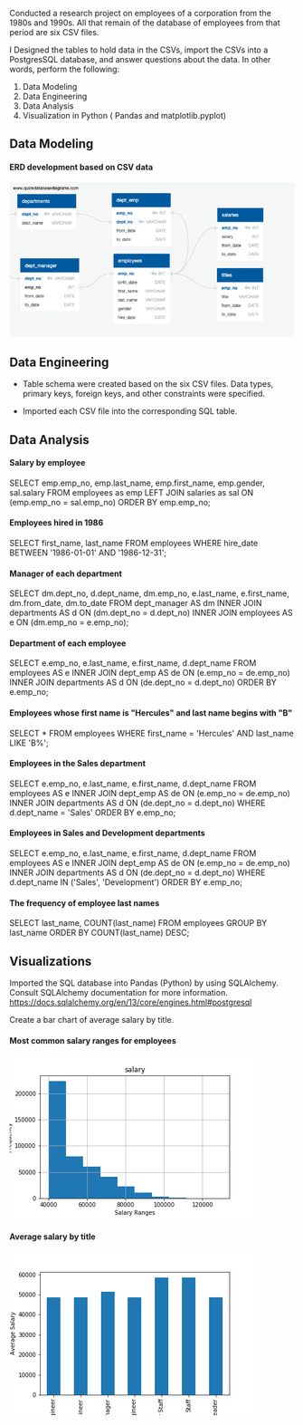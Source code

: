 Conducted a research project on employees of a corporation from the 1980s and 1990s. All that remain of the database of employees from that period are six CSV files.

I Designed the tables to hold data in the CSVs, import the CSVs into a PostgresSQL database, and answer questions about the data. In other words, perform the following:

1. Data Modeling
2. Data Engineering
3. Data Analysis
4. Visualization in Python ( Pandas and matplotlib.pyplot)

## Data Modeling

#### ERD development based on CSV data
![](images/ERD.png)

## Data Engineering

* Table schema were created based on the six CSV files. Data types, primary keys, foreign keys, and other constraints were specified.

* Imported each CSV file into the corresponding SQL table.

## Data Analysis

#### Salary by employee
SELECT  emp.emp_no,
        emp.last_name,
        emp.first_name,
        emp.gender,
        sal.salary
FROM employees as emp
    LEFT JOIN salaries as sal
    ON (emp.emp_no = sal.emp_no)
ORDER BY emp.emp_no;

#### Employees hired in 1986
SELECT first_name, last_name
FROM employees
WHERE hire_date BETWEEN '1986-01-01' AND '1986-12-31';

#### Manager of each department
SELECT  dm.dept_no,
        d.dept_name,
        dm.emp_no,
        e.last_name,
        e.first_name,
        dm.from_date,
        dm.to_date
FROM dept_manager AS dm
    INNER JOIN departments AS d
        ON (dm.dept_no = d.dept_no)
    INNER JOIN employees AS e
        ON (dm.emp_no = e.emp_no);

#### Department of each employee
SELECT  e.emp_no,
        e.last_name,
        e.first_name,
        d.dept_name
FROM employees AS e
    INNER JOIN dept_emp AS de
        ON (e.emp_no = de.emp_no)
    INNER JOIN departments AS d
        ON (de.dept_no = d.dept_no)
ORDER BY e.emp_no;

#### Employees whose first name is "Hercules" and last name begins with "B"
SELECT *
FROM employees
WHERE first_name = 'Hercules'
AND last_name LIKE 'B%';

#### Employees in the Sales department
SELECT  e.emp_no,
        e.last_name,
        e.first_name,
        d.dept_name
FROM employees AS e
    INNER JOIN dept_emp AS de
        ON (e.emp_no = de.emp_no)
    INNER JOIN departments AS d
        ON (de.dept_no = d.dept_no)
WHERE d.dept_name = 'Sales'
ORDER BY e.emp_no;

#### Employees in Sales and Development departments
SELECT  e.emp_no,
        e.last_name,
        e.first_name,
        d.dept_name
FROM employees AS e
    INNER JOIN dept_emp AS de
        ON (e.emp_no = de.emp_no)
    INNER JOIN departments AS d
        ON (de.dept_no = d.dept_no)
WHERE d.dept_name IN ('Sales', 'Development')
ORDER BY e.emp_no;

#### The frequency of employee last names
SELECT last_name, COUNT(last_name)
FROM employees
GROUP BY last_name
ORDER BY COUNT(last_name) DESC;

## Visualizations

Imported the SQL database into Pandas (Python) by using SQLAlchemy. Consult SQLAlchemy documentation for more information. https://docs.sqlalchemy.org/en/13/core/engines.html#postgresql

Create a bar chart of average salary by title.

#### Most common salary ranges for employees
![](images/histogram.png)

#### Average salary by title
![](images/bar.png)
